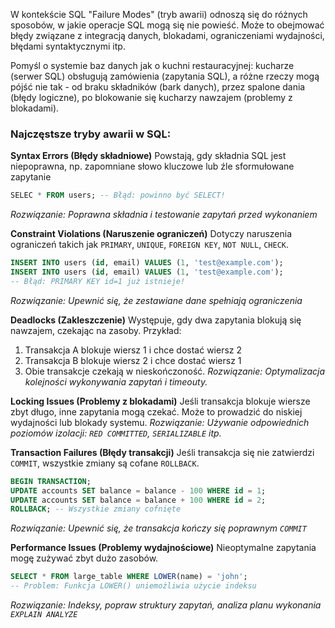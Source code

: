 W kontekście SQL "Failure Modes" (tryb awarii) odnoszą się do różnych sposobów, w jakie operacje SQL mogą się nie powieść. Może to obejmować błędy związane z integracją danych, blokadami, ograniczeniami wydajności, błędami syntaktycznymi itp.

Pomyśl o systemie baz danych jak o kuchni restauracyjnej: kucharze (serwer SQL) obsługują zamówienia (zapytania SQL), a różne rzeczy mogą pójść nie tak - od braku składników (bark danych), przez spalone dania (błędy logiczne), po blokowanie się kucharzy nawzajem (problemy z blokadami).

### Najczęstsze tryby awarii w SQL:

**Syntax Errors (Błędy składniowe)**
Powstają, gdy składnia SQL jest niepoprawna, np. zapomniane słowo kluczowe lub źle sformułowane zapytanie
```sql
SELEC * FROM users; -- Błąd: powinno być SELECT!
```
*Rozwiązanie: Poprawna składnia i testowanie zapytań przed wykonaniem*

**Constraint Violations (Naruszenie ograniczeń)**
Dotyczy naruszenia ograniczeń takich jak `PRIMARY`, `UNIQUE`, `FOREIGN KEY`, `NOT NULL`, `CHECK`.
```sql
INSERT INTO users (id, email) VALUES (1, 'test@example.com');
INSERT INTO users (id, email) VALUES (1, 'test@example.com');
-- Błąd: PRIMARY KEY id=1 już istnieje!
```
*Rozwiązanie: Upewnić się, że zestawiane dane spełniają ograniczenia*

**Deadlocks (Zakleszczenie)**
Występuje, gdy dwa zapytania blokują się nawzajem, czekając na zasoby.
Przykład:
1. Transakcja A blokuje wiersz 1 i chce dostać wiersz 2
2. Transakcja B blokuje wiersz 2 i chce dostać wiersz 1
3. Obie transakcje czekają w nieskończoność.
*Rozwiązanie: Optymalizacja kolejności wykonywania zapytań i timeouty.*

**Locking Issues (Problemy z blokadami)**
Jeśli transakcja blokuje wiersze zbyt długo, inne zapytania mogą czekać.
Może to prowadzić do niskiej wydajności lub blokady systemu.
*Rozwiązanie: Używanie odpowiednich poziomów izolacji: `RED COMMITTED`, `SERIALIZABLE` itp.*

**Transaction Failures (Błędy transakcji)**
Jeśli transakcja się nie zatwierdzi `COMMIT`, wszystkie zmiany są cofane `ROLLBACK`.
```sql
BEGIN TRANSACTION;
UPDATE accounts SET balance = balance - 100 WHERE id = 1;
UPDATE accounts SET balance = balance + 100 WHERE id = 2;
ROLLBACK; -- Wszystkie zmiany cofnięte
```
*Rozwiązanie: Upewnić się, że transakcja kończy się poprawnym `COMMIT`*

**Performance Issues (Problemy wydajnościowe)**
Nieoptymalne zapytania mogę zużywać zbyt dużo zasobów.
```sql
SELECT * FROM large_table WHERE LOWER(name) = 'john';
-- Problem: Funkcja LOWER() uniemożliwia użycie indeksu
```
*Rozwiązanie: Indeksy, popraw struktury zapytań, analiza planu wykonania `EXPLAIN ANALYZE`*